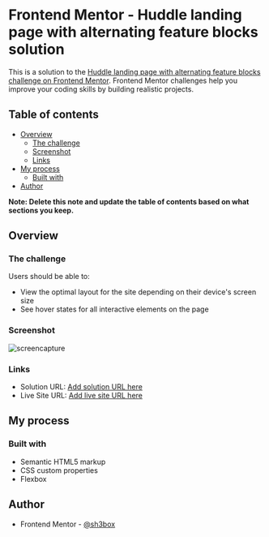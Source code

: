 # Frontend Mentor - Huddle landing page with alternating feature blocks solution

This is a solution to the [Huddle landing page with alternating feature blocks challenge on Frontend Mentor](https://www.frontendmentor.io/challenges/huddle-landing-page-with-alternating-feature-blocks-5ca5f5981e82137ec91a5100). Frontend Mentor challenges help you improve your coding skills by building realistic projects. 

## Table of contents

- [Overview](#overview)
  - [The challenge](#the-challenge)
  - [Screenshot](#screenshot)
  - [Links](#links)
- [My process](#my-process)
  - [Built with](#built-with)
- [Author](#author)


**Note: Delete this note and update the table of contents based on what sections you keep.**

## Overview

### The challenge

Users should be able to:

- View the optimal layout for the site depending on their device's screen size
- See hover states for all interactive elements on the page

### Screenshot

![screencapture](https://user-images.githubusercontent.com/105743396/169637190-791140de-da9f-4852-88fe-f77a10114130.png)


### Links

- Solution URL: [Add solution URL here](https://github.com/salemiix/Huddle-landing-page-with-alternating-feature-blocks)
- Live Site URL: [Add live site URL here](https://salemiix.github.io/Huddle-landing-page-with-alternating-feature-blocks/)

## My process

### Built with

- Semantic HTML5 markup
- CSS custom properties
- Flexbox


## Author

- Frontend Mentor - [@sh3box](https://www.frontendmentor.io/profile/sh3box)


